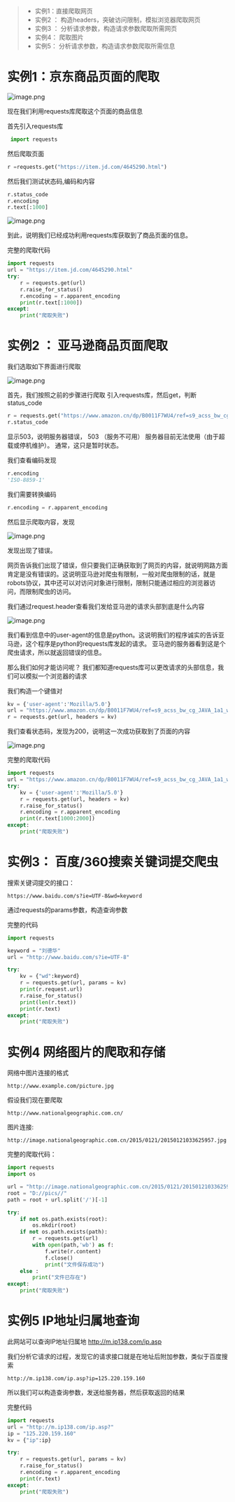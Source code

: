 > * 实例1：直接爬取网页
> * 实例2 ： 构造headers，突破访问限制，模拟浏览器爬取网页
> * 实例3 ： 分析请求参数，构造请求参数爬取所需网页
> * 实例4： 爬取图片
> * 实例5： 分析请求参数，构造请求参数爬取所需信息

# 实例1：京东商品页面的爬取

![image.png](http://upload-images.jianshu.io/upload_images/1234352-097f96cfa22bd654.png?imageMogr2/auto-orient/strip%7CimageView2/2/w/1240)

现在我们利用requests库爬取这个页面的商品信息

首先引入requests库
```python
 import requests
```
然后爬取页面
```python
r =requests.get("https://item.jd.com/4645290.html")
```
然后我们测试状态码,编码和内容
```python
r.status_code
r.encoding
r.text[:1000]
```

![image.png](http://upload-images.jianshu.io/upload_images/1234352-64604e70ca124550.png?imageMogr2/auto-orient/strip%7CimageView2/2/w/1240)

到此，说明我们已经成功利用requests库获取到了商品页面的信息。

完整的爬取代码
```python
import requests
url = "https://item.jd.com/4645290.html"
try:
    r = requests.get(url)
    r.raise_for_status()
    r.encoding = r.apparent_encoding
    print(r.text[:1000])
except:
    print("爬取失败")
```

# 实例2 ： 亚马逊商品页面爬取

我们选取如下界面进行爬取

![image.png](http://upload-images.jianshu.io/upload_images/1234352-68084ec3d09a382c.png?imageMogr2/auto-orient/strip%7CimageView2/2/w/1240)

首先，我们按照之前的步骤进行爬取
引入requests库，然后get，判断status_code
```python
r = requests.get("https://www.amazon.cn/dp/B0011F7WU4/ref=s9_acss_bw_cg_JAVA_1a1_w?m=A1AJ19PSB66TGU&pf_rd_m=A1U5RCOVU0NYF2&pf_rd_s=merchandised-search-6&pf_rd_r=D9MK8AMFACZGHMFJGRXP&pf_rd_t=101&pf_rd_p=f411a6d2-b2c5-4105-abd9-69dbe8c05f1c&pf_rd_i=1899860071")
r.status_code
```
显示503，说明服务器错误，
503   （服务不可用） 服务器目前无法使用（由于超载或停机维护）。 通常，这只是暂时状态。

我们查看编码发现
```python
r.encoding
'ISO-8859-1'
```
我们需要转换编码
```python
r.encoding = r.apparent_encoding
```
然后显示爬取内容，发现

![image.png](http://upload-images.jianshu.io/upload_images/1234352-e93de6a62007898e.png?imageMogr2/auto-orient/strip%7CimageView2/2/w/1240)

发现出现了错误。

网页告诉我们出现了错误，但只要我们正确获取到了网页的内容，就说明网路方面肯定是没有错误的。这说明亚马逊对爬虫有限制，一般对爬虫限制的话，就是robots协议，其中还可以对访问对象进行限制，限制只能通过相应的浏览器访问，而限制爬虫的访问。

我们通过request.header查看我们发给亚马逊的请求头部到底是什么内容

![image.png](http://upload-images.jianshu.io/upload_images/1234352-509dfedafa67880f.png?imageMogr2/auto-orient/strip%7CimageView2/2/w/1240)

我们看到信息中的user-agent的信息是python。这说明我们的程序诚实的告诉亚马逊，这个程序是python的requests库发起的请求。
亚马逊的服务器看到这是个爬虫请求，所以就返回错误的信息。

那么我们如何才能访问呢？
我们都知道requests库可以更改请求的头部信息，我们可以模拟一个浏览器的请求

我们构造一个键值对
```python
kv = {'user-agent':'Mozilla/5.0'}
url = "https://www.amazon.cn/dp/B0011F7WU4/ref=s9_acss_bw_cg_JAVA_1a1_w?m=A1AJ19PSB66TGU&pf_rd_m=A1U5RCOVU0NYF2&pf_rd_s=merchandised-search-6&pf_rd_r=D9MK8AMFACZGHMFJGRXP&pf_rd_t=101&pf_rd_p=f411a6d2-b2c5-4105-abd9-69dbe8c05f1c&pf_rd_i=1899860071"
r = requests.get(url, headers = kv)
```
我们查看状态码，发现为200，说明这一次成功获取到了页面的内容

![image.png](http://upload-images.jianshu.io/upload_images/1234352-4efd84851391d510.png?imageMogr2/auto-orient/strip%7CimageView2/2/w/1240)


完整的爬取代码
```python
import requests
url = "https://www.amazon.cn/dp/B0011F7WU4/ref=s9_acss_bw_cg_JAVA_1a1_w?m=A1AJ19PSB66TGU&pf_rd_m=A1U5RCOVU0NYF2&pf_rd_s=merchandised-search-6&pf_rd_r=D9MK8AMFACZGHMFJGRXP&pf_rd_t=101&pf_rd_p=f411a6d2-b2c5-4105-abd9-69dbe8c05f1c&pf_rd_i=1899860071"
try:
    kv = {'user-agent':'Mozilla/5.0'}
    r = requests.get(url, headers = kv)
    r.raise_for_status()
    r.encoding = r.apparent_encoding
    print(r.text[1000:2000])
except:
    print("爬取失败")
```

# 实例3： 百度/360搜索关键词提交爬虫
搜索关键词提交的接口：
```
https://www.baidu.com/s?ie=UTF-8&wd=keyword
```

通过requests的params参数，构造查询参数

完整的代码
```python
import requests

keyword = "刘德华"
url = "http://www.baidu.com/s?ie=UTF-8"

try:
    kv = {"wd":keyword}
    r = requests.get(url, params = kv)
    print(r.request.url)
    r.raise_for_status()
    print(len(r.text))
    print(r.text)
except:
    print("爬取失败")
```

# 实例4 网络图片的爬取和存储

网络中图片连接的格式
```
http://www.example.com/picture.jpg
```

假设我们现在要爬取
```
http://www.nationalgeographic.com.cn/
```
图片连接:
```
http://image.nationalgeographic.com.cn/2015/0121/20150121033625957.jpg
```

完整的爬取代码：
```python
import requests
import os

url = "http://image.nationalgeographic.com.cn/2015/0121/20150121033625957.jpg"
root = "D://pics//"
path = root + url.split('/')[-1]

try:
    if not os.path.exists(root):
        os.mkdir(root)
    if not os.path.exists(path):
        r = requests.get(url)
        with open(path,'wb') as f:
            f.write(r.content)
            f.close()
            print("文件保存成功")
    else :
        print("文件已存在")
except:
    print("爬取失败")
```

# 实例5 IP地址归属地查询

此网站可以查询IP地址归属地
http://m.ip138.com/ip.asp

我们分析它请求的过程，发现它的请求接口就是在地址后附加参数，类似于百度搜索
```
http://m.ip138.com/ip.asp?ip=125.220.159.160
```
所以我们可以构造查询参数，发送给服务器，然后获取返回的结果

完整代码
```python
import requests
url = "http://m.ip138.com/ip.asp?"
ip = "125.220.159.160"
kv = {"ip":ip}

try:
    r = requests.get(url, params = kv)
    r.raise_for_status()
    r.encoding = r.apparent_encoding
    print(r.text)
except:
    print("爬取失败")
```

